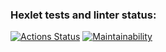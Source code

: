 ### Hexlet tests and linter status:
[![Actions Status](https://github.com/Kseniia66/frontend-project-44/actions/workflows/hexlet-check.yml/badge.svg)](https://github.com/Kseniia66/frontend-project-44/actions)
[![Maintainability](https://api.codeclimate.com/v1/badges/f9c75943ac844d080692/maintainability)](https://codeclimate.com/github/Kseniia66/frontend-project-44/maintainability)